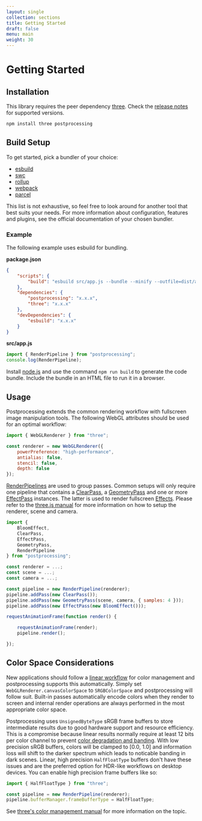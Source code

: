 ```yaml
---
layout: single
collection: sections
title: Getting Started
draft: false
menu: main
weight: 30
---
```


# Getting Started

## Installation

This library requires the peer dependency [three](https://github.com/mrdoob/three.js/). Check the [release notes](https://github.com/vanruesc/postprocessing/releases) for supported versions.

```sh
npm install three postprocessing
```

## Build Setup

To get started, pick a bundler of your choice:
- [esbuild](https://github.com/evanw/esbuild)
- [swc](https://github.com/swc-project/swc)
- [rollup](https://github.com/rollup/rollup)
- [webpack](https://github.com/webpack/webpack)
- [parcel](https://github.com/parcel-bundler/parcel)

This list is not exhaustive, so feel free to look around for another tool that best suits your needs. For more information about configuration, features and plugins, see the official documentation of your chosen bundler.

### Example

The following example uses esbuild for bundling.

__package.json__

```json
{
	"scripts": {
		"build": "esbuild src/app.js --bundle --minify --outfile=dist/app.js"
	},
	"dependencies": {
		"postprocessing": "x.x.x",
		"three": "x.x.x"
	},
	"devDependencies": {
		"esbuild": "x.x.x"
	}
}
```

__src/app.js__

```js
import { RenderPipeline } from "postprocessing";
console.log(RenderPipeline);
```

Install [node.js](https://nodejs.org) and use the command `npm run build` to generate the code bundle. Include the bundle in an HTML file to run it in a browser.

## Usage

Postprocessing extends the common rendering workflow with fullscreen image manipulation tools. The following WebGL attributes should be used for an optimal workflow:

```js
import { WebGLRenderer } from "three";

const renderer = new WebGLRenderer({
	powerPreference: "high-performance",
	antialias: false,
	stencil: false,
	depth: false
});
```

[RenderPipelines]() are used to group passes. Common setups will only require one pipeline that contains a [ClearPass](), a [GeometryPass]() and one or more [EffectPass]() instances. The latter is used to render fullscreen [Effects](). Please refer to the [three.js manual](https://threejs.org/docs/#manual/en/introduction/Creating-a-scene) for more information on how to setup the renderer, scene and camera.

```js
import {
	BloomEffect,
	ClearPass,
	EffectPass,
	GeometryPass,
	RenderPipeline
} from "postprocessing";

const renderer = ...;
const scene = ...;
const camera = ...;

const pipeline = new RenderPipeline(renderer);
pipeline.addPass(new ClearPass());
pipeline.addPass(new GeometryPass(scene, camera, { samples: 4 }));
pipeline.addPass(new EffectPass(new BloomEffect()));

requestAnimationFrame(function render() {

	requestAnimationFrame(render);
	pipeline.render();

});
```

## Color Space Considerations

New applications should follow a [linear workflow](https://docs.unity3d.com/Manual/LinearRendering-LinearOrGammaWorkflow.html) for color management and postprocessing supports this automatically. Simply set `WebGLRenderer.canvasColorSpace` to `SRGBColorSpace` and postprocessing will follow suit. Built-in passes automatically encode colors when they render to screen and internal render operations are always performed in the most appropriate color space.

Postprocessing uses `UnsignedByteType` sRGB frame buffers to store intermediate results due to good hardware support and resource efficiency. This is a compromise because linear results normally require at least 12 bits per color channel to prevent [color degradation and banding](https://blog.demofox.org/2018/03/10/dont-convert-srgb-u8-to-linear-u8/). With low precision sRGB buffers, colors will be clamped to [0.0, 1.0] and information loss will shift to the darker spectrum which leads to noticable banding in dark scenes. Linear, high precision `HalfFloatType` buffers don't have these issues and are the preferred option for HDR-like workflows on desktop devices. You can enable high precision frame buffers like so:

```js
import { HalfFloatType } from "three";

const pipeline = new RenderPipeline(renderer);
pipeline.bufferManager.frameBufferType = HalfFloatType;
```

See [three's color management manual](https://threejs.org/docs/#manual/en/introduction/Color-management) for more information on the topic.
